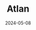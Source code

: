 ---  
layout: startup_page  
title: "Atlan"  
id: "atlan.com"  
permalink: "/atlanatlan.com05082024/"  
website: "https://atlan.com/"  
funding_round: "Series C"  
funding_amount: "$105M"  
investors: "GIC, Meritech Capital Partners, Salesforce Ventures, Peak XV Partners, Insight Partners, Waterbridge Ventures"  
about: "Atlan is a data and AI governance firm that acts as a central hub for a company's data infrastructure, integrating disparate data sources with cataloged metadata. This allows teams to easily find, trust, and govern AI-ready data, fostering collaboration and enabling efficient use of data for various applications, including AI model population."  
markets: "Data Governance, AI, Data Management, Big Data, Software, Information Technology"  
hq: "New York, New York, United States"  
founded_year: "2019"  
linkedin: "https://www.linkedin.com/company/atlan-hq"  
twitter: "https://twitter.com/atlanhq"  
instagram: ""  
facebook: "https://www.facebook.com/atlanhq"  
crunchbase: "https://www.crunchbase.com/organization/atlan-239d"  
pitchbook: "https://pitchbook.com/profiles/company/65474-56"  

date_display: "08-May-2024"  
date: "2024-05-08"

# SEO Optimization  
meta_title: "Atlan - Series C Funding ($105M)"  
meta_description: "Atlan, Atlan is a data and AI governance firm that acts as a central hub for a company's data infrastructure, integrating disparate data sources with catalog..."  
meta_keywords: "Atlan, Data Governance, AI, Data Management, Big Data, Software, Information Technology, Series C funding"  
canonical_url: "https://startup.projectstartups.com/atlanatlan.com05082024/"  
---